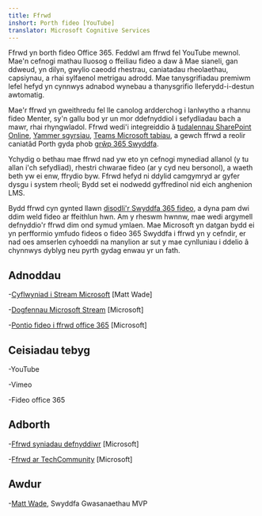 ```yaml
---
title: Ffrwd
inshort: Porth fideo [YouTube]
translator: Microsoft Cognitive Services
---
```



Ffrwd yn borth fideo Office 365. Feddwl am ffrwd fel YouTube mewnol. Mae'n cefnogi mathau lluosog o ffeiliau fideo a daw â Mae sianeli, gan ddweud, yn dilyn, gwylio caeodd rhestrau, caniatadau rheolaethau, capsiynau, a rhai sylfaenol metrigau adrodd. Mae tanysgrifiadau premiwm lefel hefyd yn cynnwys adnabod wynebau a thanysgrifio lleferydd-i-destun awtomatig.

Mae'r ffrwd yn gweithredu fel lle canolog ardderchog i lanlwytho a rhannu fideo Menter, sy'n gallu bod yr un mor ddefnyddiol i sefydliadau bach a mawr, rhai rhyngwladol. Ffrwd wedi'i integreiddio â [tudalennau SharePoint Online](https://docs.microsoft.com/en-us/stream/embed-video-sharepoint), [Yammer sgyrsiau](https://stream.microsoft.com/en-us/blog/share-on-yammer/), [Teams Microsoft tabiau](https://docs.microsoft.com/en-us/stream/embed-video-microsoft-teams), a gewch ffrwd a reolir caniatâd Porth gyda phob [grŵp 365 Swyddfa](http://icsh.pt/O365groups).

Ychydig o bethau mae ffrwd nad yw eto yn cefnogi mynediad allanol (y tu allan i'ch sefydliad), rhestri chwarae fideo (ar y cyd neu bersonol), a waeth beth yw ei enw, ffrydio byw. Ffrwd hefyd ni ddylid camgymryd ar gyfer dysgu i system rheoli; Bydd set ei nodwedd gyffredinol nid eich anghenion LMS.

Bydd ffrwd cyn gynted llawn [disodli'r Swyddfa 365 fideo](https://docs.microsoft.com/en-us/stream/migrate-from-office-365), a dyna pam dwi ddim weld fideo ar ffeithlun hwn. Am y rheswm hwnnw, mae wedi argymell defnyddio'r ffrwd dim ond symud ymlaen. Mae Microsoft yn datgan bydd ei yn perfformio ymfudo fideos o fideo 365 Swyddfa i ffrwd yn y cefndir, er nad oes amserlen cyhoeddi na manylion ar sut y mae cynlluniau i ddelio â chynnwys dyblyg neu pyrth gydag enwau yr un fath.

Adnoddau
---------

-[Cyflwyniad i Stream Microsoft](https://www.linkedin.com/pulse/stream-video-portal-now-available-matt-wade/)
    \[Matt Wade\]

-[Dogfennau Microsoft Stream](https://docs.microsoft.com/en-us/stream/)
    \[Microsoft\]

-[Pontio fideo i ffrwd office 365](https://docs.microsoft.com/en-us/stream/migrate-from-office-365)
    \[Microsoft\]

Ceisiadau tebyg
--------------------

-YouTube

-Vimeo

-Fideo office 365

Adborth
---------

-[Ffrwd syniadau defnyddiwr](https://techcommunity.microsoft.com/t5/Microsoft-Stream-Ideas/idb-p/StreamIdeas)
    \[Microsoft\]

-[Ffrwd ar TechCommunity](https://techcommunity.microsoft.com/t5/Microsoft-Stream-Ideas/idb-p/StreamIdeas)
    \[Microsoft\]

Awdur
---------

-[Matt Wade](https://www.linkedin.com/in/thatmattwade/), Swyddfa Gwasanaethau MVP


